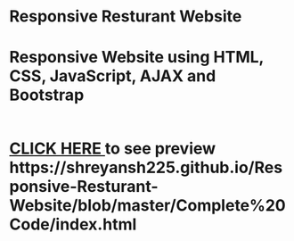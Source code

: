 <h1>Responsive Resturant Website<h1>
  <p>Responsive Website using HTML, CSS, JavaScript, AJAX and Bootstrap </p><br>
<a href="https://shreyansh225.github.io/Responsive-Resturant-Website/blob/master/Complete%20Code/index.html" rel="nofollow">CLICK HERE </a>to see preview
https://shreyansh225.github.io/Responsive-Resturant-Website/blob/master/Complete%20Code/index.html
